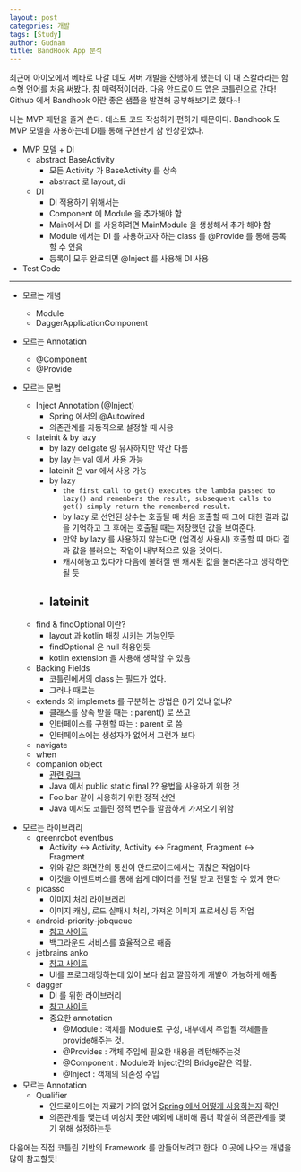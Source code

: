 ```yaml
---
layout: post
categories: 개발
tags: [Study]
author: Gudnam
title: BandHook App 분석
---
```

<div class="message"> 
	최근에 아이오에서 베타로 나갈 데모 서버 개발을 진행하게 됐는데 이 때 스칼라라는 함수형 언어를 처음 써봤다. 참 매력적이더라. 다음 안드로이드 앱은 코틀린으로 간다! Github 에서 Bandhook 이란 좋은 샘플을 발견해 공부해보기로 했다~!
</div> 

나는 MVP 패턴을 즐겨 쓴다. 테스트 코드 작성하기 편하기 때문이다. Bandhook 도 MVP 모델을 사용하는데 DI를 통해 구현한게 참 인상깊었다.

+ MVP 모델 + DI
	- abstract BaseActivity
		- 모든 Activity 가 BaseActivity 를 상속
		- abstract 로 layout, di
	- DI
		- DI 적용하기 위해서는
		- Component 에 Module 을 추가해야 함
		- Main에서 DI 를 사용하려면 MainModule 을 생성해서 추가 해야 함
		- Module 에서는 DI 를 사용하고자 하는 class 를 @Provide 를 통해 등록할 수 있음
		- 등록이 모두 완료되면 @Inject 를 사용해 DI 사용
+ Test Code

---
 
+ 모르는 개념
	+ Module
	+ DaggerApplicationComponent

+ 모르는 Annotation
	+ @Component
	+ @Provide	
+ 모르는 문법
	- Inject Annotation (@Inject)
		- Spring 에서의 @Autowired
		- 의존관계를 자동적으로 설정할 때 사용
	- lateinit & by lazy
		- by lazy deligate 랑 유사하지만 약간 다름
		- by lay 는 val 에서 사용 가능
		- lateinit 은 var 에서 사용 가능
		- by lazy
			- ``the first call to get() executes the lambda passed to lazy() and remembers the result, subsequent calls to get() simply return the remembered result.``
			- by lazy 로 선언된 상수는 호출될 때 처음 호출할 때 그에 대한 결과 값을 기억하고 그 후에는 호출될 때는 저장했던 값을 보여준다.
			- 만약 by lazy 를 사용하지 않는다면 (엄격성 사용시) 호출할 때 마다 결과 값을 불러오는 작업이 내부적으로 있을 것이다.
			- 캐시해놓고 있다가 다음에 불려질 땐 캐시된 값을 불러온다고 생각하면 될 듯
		- lateinit
			- 
	- find & findOptional 이란?
		- layout 과 kotlin 매칭 시키는 기능인듯
		- findOptional 은 null 허용인듯
		- kotlin extension 을 사용해 생략할 수 있음
	- Backing Fields
		- 코틀린에서의 class 는 필드가 없다.
		- 그러나 때로는 
	- extends 와 implemets 를 구분하는 방법은 ()가 있냐 없냐?
		- 클래스를 상속 받을 때는 : parent() 로 쓰고
		- 인터페이스를 구현할 때는 : parent 로 씀
		- 인터페이스에는 생성자가 없어서 그런가 보다
	- navigate
	- when
	- companion object
		- [관련 링크](http://kunny.github.io/lecture/kotlin/2016/07/10/kotlin_companion_object/)
		- Java 에서 public static final ?? 용법을 사용하기 위한 것
		- Foo.bar 같이 사용하기 위한 정적 선언
		- Java 에서도 코틀린 정적 변수를 깔끔하게 가져오기 위함
- 모르는 라이브러리
	- greenrobot eventbus
		- Activity <-> Activity, Activity <-> Fragment, Fragment <-> Fragment
		- 위와 같은 화면간의 통신이 안드로이드에서는 귀찮은 작업이다
		- 이것을 이벤트버스를 통해 쉽게 데이터를 전달 받고 전달할 수 있게 한다
	- picasso
		- 이미지 처리 라이브러리
		- 이미지 캐싱, 로드 실패시 처리, 가져온 이미지 프로세싱 등 작업
	- android-priority-jobqueue
		- [참고 사이트](https://github.com/path/android-priority-jobqueue)
		- 백그라운드 서비스를 효율적으로 해줌
	- jetbrains anko
		- [참고 사이트](https://github.com/Kotlin/anko)
		- UI를 프로그래밍하는데 있어 보다 쉽고 깔끔하게 개발이 가능하게 해줌
	- dagger
		- DI 를 위한 라이브러리
		- [참고 사이트](http://drcarter.tistory.com/169)
		- 중요한 annotation
			-  @Module : 객체를 Module로 구성, 내부에서 주입될 객체들을 provide해주는 것.
			-  @Provides : 객체 주입에 필요한 내용을 리턴해주는것
			-  @Component : Module과 Inject간의 Bridge같은 역활.
			-  @Inject : 객체의 의존성 주입
- 모르는 Annotation
	- Qualifier
		- 안드로이드에는 자료가 거의 없어 [Spring 에서 어떻게 사용하는지](http://crystalpark.tistory.com/17) 확인
		- 의존관계를 맺는데 예상치 못한 예외에 대비해 좀더 확실히 의존관계를 맺기 위해 설정하는듯

다음에는 직접 코틀린 기반의 Framework 를 만들어보려고 한다. 이곳에 나오는 개념을 많이 참고할듯!
